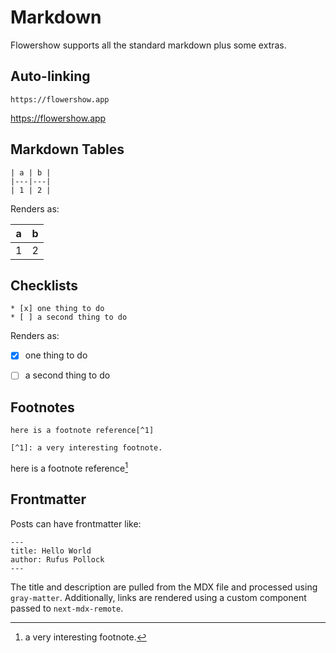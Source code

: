 # Markdown

Flowershow supports all the standard markdown plus some extras.

## Auto-linking

```
https://flowershow.app
```

https://flowershow.app

## Markdown Tables


```
| a | b |
|---|---|
| 1 | 2 |
```

Renders as:

| a | b |
|---|---|
| 1 | 2 |

## Checklists

```
* [x] one thing to do
* [ ] a second thing to do
```

Renders as:

* [x] one thing to do
* [ ] a second thing to do


## Footnotes

```
here is a footnote reference[^1]

[^1]: a very interesting footnote.
```

here is a footnote reference[^1]

[^1]: a very interesting footnote.

## Frontmatter

Posts can have frontmatter like:

```
---
title: Hello World
author: Rufus Pollock
---
```

The title and description are pulled from the MDX file and processed using `gray-matter`. Additionally, links are rendered using a custom component passed to `next-mdx-remote`.
